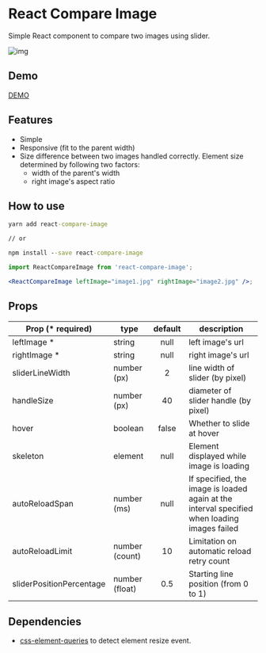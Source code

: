 # React Compare Image

Simple React component to compare two images using slider.

![img](https://react-compare-image.yuuniworks.com/anime.gif)

## Demo

[DEMO](https://react-compare-image.yuuniworks.com/)

## Features

- Simple
- Responsive (fit to the parent width)
- Size difference between two images handled correctly. Element size determined by following two factors:
  - width of the parent's width
  - right image's aspect ratio

## How to use

```cmd
yarn add react-compare-image

// or

npm install --save react-compare-image
```

```jsx
import ReactCompareImage from 'react-compare-image';

<ReactCompareImage leftImage="image1.jpg" rightImage="image2.jpg" />;
```

## Props

| Prop (\* required)        | type           | default | description                                                                                  |
| ------------------------- | -------------- | :-----: | -------------------------------------------------------------------------------------------- |
| leftImage \*              | string         |  null   | left image's url                                                                             |
| rightImage \*             | string         |  null   | right image's url                                                                            |
| sliderLineWidth           | number (px)    |    2    | line width of slider (by pixel)                                                              |
| handleSize                | number (px)    |   40    | diameter of slider handle (by pixel)                                                         |
| hover                     | boolean        |  false  | Whether to slide at hover                                                                    |
| skeleton                  | element        |  null   | Element displayed while image is loading                                                     |
| autoReloadSpan            | number (ms)    |  null   | If specified, the image is loaded again at the interval specified when loading images failed |
| autoReloadLimit           | number (count) |   10    | Limitation on automatic reload retry count                                                   |
| sliderPositionPercentage  | number (float) |   0.5   | Starting line position (from 0 to 1)                                                         |

## Dependencies

- [css-element-queries](https://github.com/marcj/css-element-queries) to detect element resize event.
